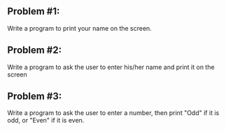 ## Problem #1:

Write a program to print your name on the screen.

## Problem #2:

Write a program to ask the user to enter his/her name and print it on the screen

## Problem #3:

Write a program to ask the user to enter a number, then print "Odd" if it is odd,
or "Even" if it is even.
